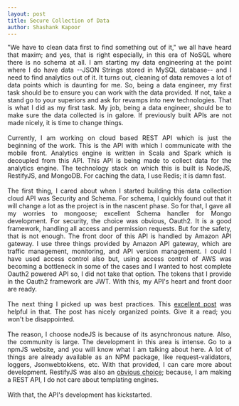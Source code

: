 ```yaml
---
layout: post
title: Secure Collection of Data
author: Shashank Kapoor
---
```

<div style="text-align:justify;">
"We have to clean data first to find something out of it," we all have heard that maxim; and yes, that is right especially, in this era of NoSQL where there is no schema at all.  I am starting my data engineering at the point where I do have data --JSON Strings stored in MySQL database-- and I need to find analytics out of it. It turns out, cleaning of data removes a lot of data points which is daunting for me. So, being a data engineer, my first task should be to ensure you can work with the data provided. If not, take a stand go to your superiors and ask for revamps into new technologies. That is what I did as my first task. My job, being a data engineer, should be to make sure the data collected is in galore. If previously built APIs are not made nicely, it is time to change things.
</div>


<br>
<div style="text-align:justify;">
Currently, I am working on cloud based REST API which is just the beginning of the work. This is the API with which I communicate with the mobile front. Analytics engine is written in Scala and Spark which is decoupled from this API. This API is being made to collect data for the analytics engine. The technology stack on which this is built is NodeJS, RestifyJS, and MongoDB. For caching the data, I use Redis; it is damn fast. 
</div>
<br>
<div style="text-align:justify;">
The first thing, I cared about when I started building this data collection cloud API was Security and Schema. For schema, I quickly found out that it will change a lot as the project is in the nascent phase. So for that, I  gave all my worries to mongoose; excellent Schema handler for Mongo development. For security, the choice was obvious, Oauth2. It is a good framework, handling all access and permission requests. But for the safety, that is not enough. The front door of this API is handled by Amazon API gateway. I use three things provided by Amazon API gateway, which are traffic management, monitoring, and API version management. I could I have used access control also but, using access control of AWS was becoming a bottleneck in some of the cases and I wanted to host complete Oauth2 powered API so, I did not take that option. The tokens that I provide in the Oauth2 framework are JWT. With this, my API's heart and front door are ready. 
</div>
<br>
<div style="text-align:justify;">
The next thing I picked up was best practices. This <a href="http://www.vinaysahni.com/best-practices-for-a-pragmatic-restful-api">excellent post</a> was helpful in that. The post has nicely organized points. Give it a read; you won't be disappointed.
</div>
<br>
<div style="text-align:justify;">
The reason, I choose nodeJS is because of its asynchronous nature. Also, the community is large. The development in this area is intense. Go to a npmJS website, and you will know what I am talking about here. A lot of things are already available as an NPM package, like request-validators, loggers, Jsonwebtokkens, etc. With that provided, I can care more about development. RestifyJS was also an <a href="https://raygun.com/blog/2015/03/node-performance-hapi-express-js-restify/">obvious choice</a>; because, I am making a REST API, I do not care about templating engines.
</div>
<br>
<div style="text-align:justify;">
With that, the API's development has kickstarted.
</div> 

